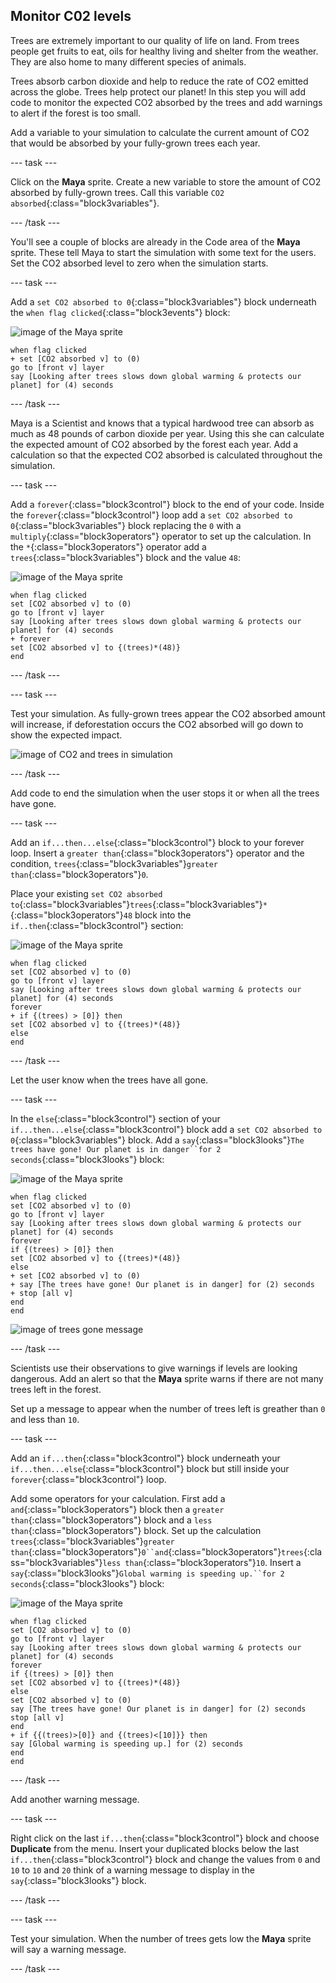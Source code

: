 ## Monitor C02 levels

Trees are extremely important to our quality of life on land. From trees people get fruits to eat, oils for healthy living and shelter from the weather. They are also home to many different species of animals.

Trees absorb carbon dioxide and help to reduce the rate of CO2 emitted across the globe. Trees help protect our planet! In this step you will add code to monitor the expected CO2 absorbed by the trees and add warnings to alert if the forest is too small.

Add a variable to your simulation to calculate the current amount of CO2 that would be absorbed by your fully-grown trees each year.

--- task ---

Click on the **Maya** sprite. Create a new variable to store the amount of CO2 absorbed by fully-grown trees. Call this variable `CO2 absorbed`{:class="block3variables"}.

--- /task ---

You'll see a couple of blocks are already in the Code area of the **Maya** sprite. These tell Maya to start the simulation with some text for the users. Set the CO2 absorbed level to zero when the simulation starts.

--- task ---

 Add a `set CO2 absorbed to 0`{:class="block3variables"} block underneath the `when flag clicked`{:class="block3events"} block:

![image of the Maya sprite](images/maya-sprite.png)

```blocks3
when flag clicked
+ set [CO2 absorbed v] to (0)
go to [front v] layer
say [Looking after trees slows down global warming & protects our planet] for (4) seconds
```

--- /task ---

Maya is a Scientist and knows that a typical hardwood tree can absorb as much as 48 pounds of carbon dioxide per year. Using this she can calculate the expected amount of CO2 absorbed by the forest each year. Add a calculation so that the expected CO2 absorbed is calculated throughout the simulation.

--- task ---

Add a `forever`{:class="block3control"} block to the end of your code. Inside the `forever`{:class="block3control"} loop add a `set CO2 absorbed to 0`{:class="block3variables"} block replacing the `0` with a `multiply`{:class="block3operators"} operator to set up the calculation. In the `*`{:class="block3operators"} operator add a `trees`{:class="block3variables"} block and the value `48`:

![image of the Maya sprite](images/maya-sprite.png)

```blocks3
when flag clicked
set [CO2 absorbed v] to (0)
go to [front v] layer
say [Looking after trees slows down global warming & protects our planet] for (4) seconds
+ forever
set [CO2 absorbed v] to {(trees)*(48)}
end
```

--- /task ---

--- task ---

Test your simulation. As fully-grown trees appear the CO2 absorbed amount will increase, if deforestation occurs the CO2 absorbed will go down to show the expected impact.

![image of CO2 and trees in simulation](images/co2-trees.png)

--- /task ---

Add code to end the simulation when the user stops it or when all the trees have gone.

--- task ---

Add an `if...then...else`{:class="block3control"} block to your forever loop. Insert a `greater than`{:class="block3operators"} operator and the condition, `trees`{:class="block3variables"}`greater than`{:class="block3operators"}`0`.

Place your existing `set CO2 absorbed to`{:class="block3variables"}`trees`{:class="block3variables"}`*`{:class="block3operators"}`48` block into the `if..then`{:class="block3control"} section:



![image of the Maya sprite](images/maya-sprite.png)

```blocks3
when flag clicked
set [CO2 absorbed v] to (0)
go to [front v] layer
say [Looking after trees slows down global warming & protects our planet] for (4) seconds
forever
+ if {(trees) > [0]} then
set [CO2 absorbed v] to {(trees)*(48)}
else
end
```

--- /task ---

Let the user know when the trees have all gone.

--- task ---

In the `else`{:class="block3control"} section of your `if...then...else`{:class="block3control"} block add a `set CO2 absorbed to 0`{:class="block3variables"} block. Add a `say`{:class="block3looks"}`The trees have gone! Our planet is in danger``for 2 seconds`{:class="block3looks"} block:

![image of the Maya sprite](images/maya-sprite.png)

```blocks3
when flag clicked
set [CO2 absorbed v] to (0)
go to [front v] layer
say [Looking after trees slows down global warming & protects our planet] for (4) seconds
forever
if {(trees) > [0]} then
set [CO2 absorbed v] to {(trees)*(48)}
else
+ set [CO2 absorbed v] to (0)
+ say [The trees have gone! Our planet is in danger] for (2) seconds
+ stop [all v]
end
end
```

![image of trees gone message](images/trees-gone-message.png)

--- /task ---

Scientists use their observations to give warnings if levels are looking dangerous. Add an alert so that the **Maya** sprite warns if there are not many trees left in the forest.

Set up a message to appear when the number of trees left is greather than `0` and less than `10`.

--- task ---

Add an `if...then`{:class="block3control"} block underneath your `if...then...else`{:class="block3control"} block but still inside your `forever`{:class="block3control"} loop.

Add some operators for your calculation. First add a `and`{:class="block3operators"} block then a `greater than`{:class="block3operators"} block and a `less than`{:class="block3operators"} block. Set up the calculation `trees`{:class="block3variables"}`greater than`{:class="block3operators"}`0``and`{:class="block3operators"}`trees`{:class="block3variables"}`less than`{:class="block3operators"}`10`. Insert a `say`{:class="block3looks"}`Global warming is speeding up.``for 2 seconds`{:class="block3looks"} block:

![image of the Maya sprite](images/maya-sprite.png)

```blocks3
when flag clicked
set [CO2 absorbed v] to (0)
go to [front v] layer
say [Looking after trees slows down global warming & protects our planet] for (4) seconds
forever
if {(trees) > [0]} then
set [CO2 absorbed v] to {(trees)*(48)}
else
set [CO2 absorbed v] to (0)
say [The trees have gone! Our planet is in danger] for (2) seconds
stop [all v]
end
+ if {{(trees)>[0]} and {(trees)<[10]}} then
say [Global warming is speeding up.] for (2) seconds
end
end
```

--- /task ---

Add another warning message.

--- task ---

Right click on the last `if...then`{:class="block3control"} block and choose **Duplicate** from the menu. Insert your duplicated blocks below the last `if...then`{:class="block3control"} block and change the values from `0` and `10` to `10` and `20` think of a warning message to display in the `say`{:class="block3looks"} block.

--- /task ---

--- task ---

Test your simulation. When the number of trees gets low the **Maya** sprite will say a warning message.

--- /task ---
